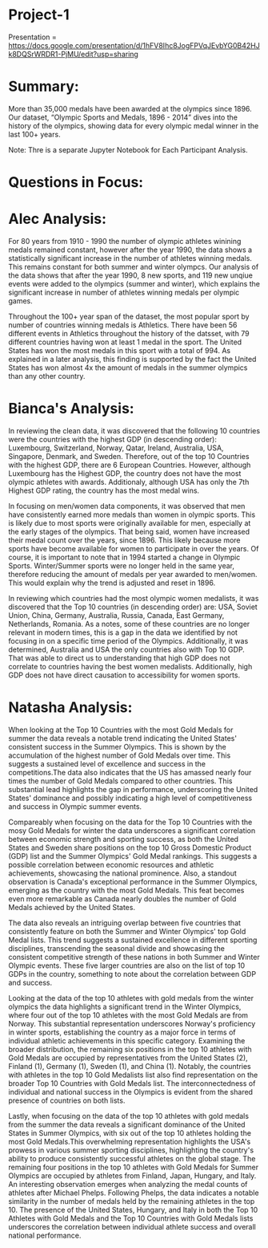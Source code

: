 # Project-1

Presentation = https://docs.google.com/presentation/d/1hFV8Ihc8JogFPVqJEvbYG0B42HJk8DQSrWRDR1-PjMU/edit?usp=sharing

# Summary:

More than 35,000 medals have been awarded at the olympics since 1896. Our dataset, “Olympic Sports and Medals, 1896 - 2014” dives into the history of the olympics, showing data for every olympic medal winner in the last 100+ years.

Note: Thre is a separate Jupyter Notebook for Each Participant Analysis.

# Questions in Focus:

# Alec Analysis:
For 80 years from 1910 - 1990 the number of olympic athletes winining medals remained constant, however after the year 1990, the data shows a statistically significant increase in the number of athletes winning medals. This remains constant for both summer and winter olympcs. Our analysis of the data shows that after the year 1990, 8 new sports, and 119 new unqiue events were added to the olympics (summer and winter), which explains the significant increase in number of athletes winning medals per olympic games. 

Throughout the 100+ year span of the dataset, the most popular sport by number of countries winning medals is Athletics. There have been 56 different events in Athletics throughout the history of the datsset, with 79 different countries having won at least 1 medal in the sport. The United States has won the most medals in this sport with a total of 994. As explained in a later analysis, this finding is supported by the fact the United States has won almost 4x the amount of medals in the summer olympics than any other country. 

# Bianca's Analysis:

In reviewing the clean data, it was discovered that the following 10 countries were the countries with the highest GDP (in descending order): Luxembourg, Switzerland, Norway, Qatar, Ireland, Australia, USA, Singapore, Denmark, and Sweden.  Therefore, out of the top 10 Countries with the highest GDP, there are 6 European Countries. However, although Luxembourg has the Highest GDP, the country does not have the most olympic athletes with awards. Additionaly, although USA has only the 7th Highest GDP rating, the country has the most medal wins.

In focusing on men/women data components, it was observed that men have consistently earned more medals than women in olympic sports. This is likely due to most sports were originally available for men, especially at the early stages of the olympics. That being said, women have increased their medal count over the years, since 1896. This likely because more sports have become available for women to participate in over the years. Of course, it is important to note that in 1994 started a change in Olympic Sports. Winter/Summer sports were no longer held in the same year, therefore reducing the amount of medals per year awarded to men/women. This would explain why the trend is adjusted and reset in 1896. 

In reviewing which countries had the most olympic women medalists, it was discovered that the Top 10 countries (in descending order) are: USA, Soviet Union, China, Germany, Australia, Russia, Canada, East Germany, Netherlands, Romania. As a notes, some of these countries are no longer relevant in modern times, this is a gap in the data we identified by not focusing in on a specific time period of the Olympics. Additionally, it was determined, Australia and USA the only countries also with Top 10 GDP. That was able to direct us to understanding that high GDP does not correlate to countries having the best women medalists. Additionally, high GDP does not have direct causation to accessibility for women sports.

# Natasha Analysis:
When looking at the Top 10 Countries with the most Gold Medals for summer the data reveals a notable trend indicating the United States' consistent success in the Summer Olympics. This is shown by the accumulation of the highest number of Gold Medals over time. This suggests a sustained level of excellence and success in the competitions.The data also indicates that the US has amassed nearly four times the number of Gold Medals compared to other countries. This substantial lead highlights the gap in performance, underscoring the United States' dominance and possibly indicating a high level of competitiveness and success in Olympic  summer events.

Compareably when focusing on the data for the Top 10 Countries with the mosy Gold Medals for winter the data underscores a significant correlation between economic strength and sporting success, as both the United States and Sweden share positions on the top 10 Gross Domestic Product (GDP) list and the Summer Olympics' Gold Medal rankings. This suggests a possible correlation between economic resources and athletic achievements, showcasing the national prominence. Also, a standout observation is Canada's exceptional performance in the Summer Olympics, emerging as the country with the most Gold Medals. This feat becomes even more remarkable as Canada nearly doubles the number of Gold Medals achieved by the United States.

The data also reveals an intriguing overlap between five countries that consistently feature on both the Summer and Winter Olympics' top Gold Medal lists. This trend suggests a sustained excellence in different sporting disciplines, transcending the seasonal divide and showcasing the consistent competitive strength of these nations in both Summer and Winter Olympic events. These five larger countries are also on the list of top 10 GDPs in the country, something to note about the correlation between GDP and success.

Looking at the data of the top 10 athletes with gold medals from the winter olympics the data highlights a significant trend in the Winter Olympics, where four out of the top 10 athletes with the most Gold Medals are from Norway. This substantial representation underscores Norway's proficiency in winter sports, establishing the country as a major force in terms of individual athletic achievements in this specific category. Examining the broader distribution, the remaining six positions in the top 10 athletes with Gold Medals are occupied by representatives from the United States (2), Finland (1), Germany (1), Sweden (1), and China (1). Notably, the countries with athletes in the top 10 Gold Medalists list also find representation on the broader Top 10 Countries with Gold Medals list. The interconnectedness of individual and national success in the Olympics is evident from the shared presence of countries on both lists.

Lastly, when focusing on the data of the top 10 athletes with gold medals from the summer the data reveals a significant dominance of the United States in Summer Olympics, with six out of the top 10 athletes holding the most Gold Medals.This overwhelming representation highlights the USA's prowess in various summer sporting disciplines, highlighting the country's ability to produce consistently successful athletes on the global stage. The remaining four positions in the top 10 athletes with Gold Medals for Summer Olympics are occupied by athletes from Finland, Japan, Hungary, and Italy. An interesting observation emerges when analyzing the medal counts of athletes after Michael Phelps. Following Phelps, the data indicates a notable similarity in the number of medals held by the remaining athletes in the top 10. The presence of the United States, Hungary, and Italy in both the Top 10 Athletes with Gold Medals and the Top 10 Countries with Gold Medals lists underscores the correlation between individual athlete success and overall national performance. 
